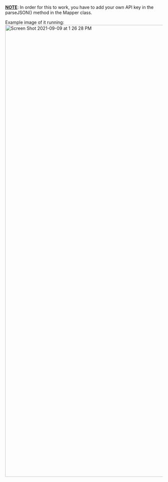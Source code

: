<b><u>NOTE</u></b>: In order for this to work, you have to add your own API key in the parseJSON() method in the Mapper class.

Example image of it running:
<img width="1440" alt="Screen Shot 2021-09-09 at 1 26 28 PM" src="https://user-images.githubusercontent.com/65011243/132669751-b660b478-bcd2-48d8-a42c-10a70d48463f.png">
